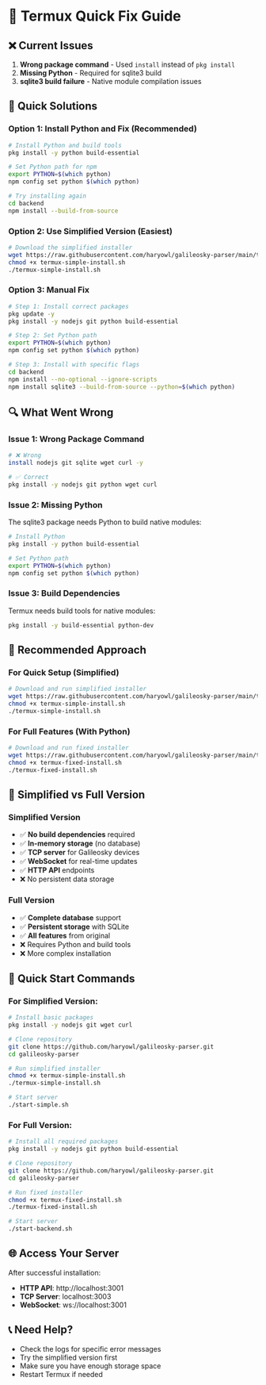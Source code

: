 # 🔧 Termux Quick Fix Guide

## ❌ Current Issues
1. **Wrong package command** - Used `install` instead of `pkg install`
2. **Missing Python** - Required for sqlite3 build
3. **sqlite3 build failure** - Native module compilation issues

## 🚀 Quick Solutions

### Option 1: Install Python and Fix (Recommended)
```bash
# Install Python and build tools
pkg install -y python build-essential

# Set Python path for npm
export PYTHON=$(which python)
npm config set python $(which python)

# Try installing again
cd backend
npm install --build-from-source
```

### Option 2: Use Simplified Version (Easiest)
```bash
# Download the simplified installer
wget https://raw.githubusercontent.com/haryowl/galileosky-parser/main/termux-simple-install.sh
chmod +x termux-simple-install.sh
./termux-simple-install.sh
```

### Option 3: Manual Fix
```bash
# Step 1: Install correct packages
pkg update -y
pkg install -y nodejs git python build-essential

# Step 2: Set Python path
export PYTHON=$(which python)
npm config set python $(which python)

# Step 3: Install with specific flags
cd backend
npm install --no-optional --ignore-scripts
npm install sqlite3 --build-from-source --python=$(which python)
```

## 🔍 What Went Wrong

### Issue 1: Wrong Package Command
```bash
# ❌ Wrong
install nodejs git sqlite wget curl -y

# ✅ Correct
pkg install -y nodejs git python wget curl
```

### Issue 2: Missing Python
The sqlite3 package needs Python to build native modules:
```bash
# Install Python
pkg install -y python build-essential

# Set Python path
export PYTHON=$(which python)
npm config set python $(which python)
```

### Issue 3: Build Dependencies
Termux needs build tools for native modules:
```bash
pkg install -y build-essential python-dev
```

## 🎯 Recommended Approach

### For Quick Setup (Simplified)
```bash
# Download and run simplified installer
wget https://raw.githubusercontent.com/haryowl/galileosky-parser/main/termux-simple-install.sh
chmod +x termux-simple-install.sh
./termux-simple-install.sh
```

### For Full Features (With Python)
```bash
# Download and run fixed installer
wget https://raw.githubusercontent.com/haryowl/galileosky-parser/main/termux-fixed-install.sh
chmod +x termux-fixed-install.sh
./termux-fixed-install.sh
```

## 📱 Simplified vs Full Version

### Simplified Version
- ✅ **No build dependencies** required
- ✅ **In-memory storage** (no database)
- ✅ **TCP server** for Galileosky devices
- ✅ **WebSocket** for real-time updates
- ✅ **HTTP API** endpoints
- ❌ No persistent data storage

### Full Version
- ✅ **Complete database** support
- ✅ **Persistent storage** with SQLite
- ✅ **All features** from original
- ❌ Requires Python and build tools
- ❌ More complex installation

## 🚀 Quick Start Commands

### For Simplified Version:
```bash
# Install basic packages
pkg install -y nodejs git wget curl

# Clone repository
git clone https://github.com/haryowl/galileosky-parser.git
cd galileosky-parser

# Run simplified installer
chmod +x termux-simple-install.sh
./termux-simple-install.sh

# Start server
./start-simple.sh
```

### For Full Version:
```bash
# Install all required packages
pkg install -y nodejs git python build-essential

# Clone repository
git clone https://github.com/haryowl/galileosky-parser.git
cd galileosky-parser

# Run fixed installer
chmod +x termux-fixed-install.sh
./termux-fixed-install.sh

# Start server
./start-backend.sh
```

## 🌐 Access Your Server

After successful installation:
- **HTTP API**: http://localhost:3001
- **TCP Server**: localhost:3003
- **WebSocket**: ws://localhost:3001

## 📞 Need Help?

- Check the logs for specific error messages
- Try the simplified version first
- Make sure you have enough storage space
- Restart Termux if needed 